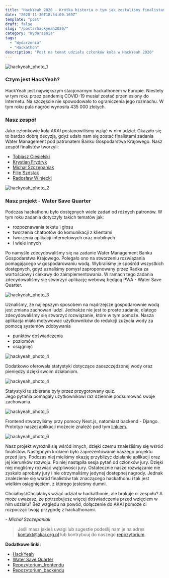 ```yaml
---
title: "HackYeah 2020 - Krótka historia o tym jak zostaliśmy finalistami"
date: "2020-11-30T18:54:00.169Z"
template: "post"
draft: false
slug: "/posts/hackyeah2020/"
category: "Wydarzenia"
tags:
  - "Wydarzenia"
  - "Hackathon"
description: "Post na temat udziału członków koła w HackYeah 2020"
---
```


![hackyeah_photo_1](/media/hackyeah-logo.jpg)
### Czym jest HackYeah?
HackYeah jest największym stacjonarnym hackathonem w Europie. 
Niestety w tym roku przez pandemię COVID-19 musiał zostać przeniesiony do Internetu.
Na szczęście nie spowodowało to ograniczenia jego rozmachu. W tym roku pula nagród wynosiła 435 000 złotych.

### Nasz zespół
Jako członkowie koła AKAI postanowiliśmy wziąć w nim udział. Okazało się to bardzo dobrą decyzją,
gdyż udało nam się zostać finalistami zadania Water Management pod patronatem Banku Gospodarstwa Krajowego.
Nasz zespół finalistów tworzyli:
- [Tobiasz Ciesielski](https://github.com/tobiaszciesielski)
- [Krystian Frydryk](https://github.com/krychaxp)
- [Michał Szczepaniak](https://github.com/Szczepaniak-M)
- [Filip Szóstak](https://github.com/Cheriit)
- [Radosław Winiecki](https://github.com/radswn)


![hackyeah_photo_2](/media/hackyeah-result.PNG)
### Nasz projekt - Water Save Quarter
Podczas hackathonu było dostępnych wiele zadań od różnych patronów. 
W tym roku zadania dotyczyły takich tematów jak:
 - rozpoznawania tekstu i głosu 
 - tworzenia chatbotów do komunikacji z klientami
 - tworzenia aplikacji internetowych oraz mobilnych
 - i wiele innych
 
Po namyśle zdecydowaliśmy się na zadanie Water Management Banku Gospodarstwa Krajowego. 
Polegało ono na stworzeniu rozwiązania pomagającego w gospodarowaniu wodą.
Wybraliśmy je spośród wszystkich dostępnych, gdyż uznaliśmy pomysł zaproponowany przez Radka za wartościowy i ciekawy do zaimplementowania.
W ramach tego zadania zdecydowaliśmy się stworzyć aplikację webową będącą PWA - Water Save Quarter. 

![hackyeah_photo_3](/media/wsq-login.png)

Uznaliśmy, że najlepszym sposobem na mądrzejsze gospodarownie wodą jest zmiana zachowań ludzi. 
Jednakże nie jest to proste zadanie, dlatego zdecydowaliśmy się stworzyć rozwiązanie, które w tym pomoże. 
Nasza aplikacja miała motywować użytkowników do redukcji zużycia wody za pomocą systemów zdobywania 
- punktów doświadczenia
- poziomów 
- osiągnięć
 
![hackyeah_photo_4](/media/wsq-ach.png)

Dodatkowo oferowała statystyki dotyczące zaoszczędzonej wody oraz pieniędzy dzięki swoim działaniom.
 
![hackyeah_photo_4](/media/wsq-stat.png)

Statystyki te zbierane były przez przygotowany quiz.  
Jego pytania pomagały użytkownikowi raz dziennie podsumować swoje zachowania.

![hackyeah_photo_5](/media/wsq-question.png)

Frontend stworzyliśmy przy pomocy Next.js, natomiast backend - Django. 
Prototyp naszej aplikacji możecie znaleźć pod tym [linkiem](https://swq.netlify.app/). 

![hackyeah_photo_6](/media/wsq-menu.png)

Nasz projekt wyróżnił się wśród innych, dzięki czemu znaleźliśmy się wśród finalistów.
Następnym krokiem było zaprezentowanie naszego projektu przed jury.
Podczas niej mieliśmy okazję przybliżyć działanie aplikacji oraz jej kierunków rozwoju.
Po niej nastąpiła sesja pytań od członków jury. Dzięki niej mogliśmy rozwiać wątpliwości jury.
Ostatecznie nasze rozwiązanie nie zyskało aprobaty jury i nie otrzymaliśmy jedynej dostępnej nagrody.
Jednak znalezienie się wśród finalistów tak znaczącego hackathonu i tak jest wielkim osiągnięciem, z którego jesteśmy dumni.


Chciałbyś/Chciałabyś wziąć udział w hackathonie, ale brakuje ci zespołu? A może uważasz, że potrzebujesz więcej doświadczenia przed wzięciem w nim udziału? Bez względu na powód, dołączenie do AKAI pomoże ci rozpocząć twoją przygodę z hackathonami.


*- Michał Szczepaniak*

> Jeśli masz jakieś uwagi lub sugestie podeślij nam je na adres [kontakt@akai.org.pl](mailto:kontakt@akai.org.pl) lub kontrybuuj do naszego [repozytorium](https://github.com/akai-org/blog).

**Dodatkowe linki:**
- [HackYeah](https://hackyeah.pl/)
- [Water Save Quarter](https://swq.netlify.app/)
- [Repozytorium_frontendu](https://github.com/akai-org/hackyeah_2020_water_frontend)
- [Repozytorium_backendu](https://github.com/akai-org/hackyeah_2020_water_backend)
 
